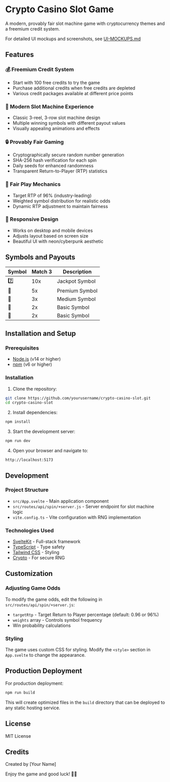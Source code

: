 # Crypto Casino Slot Game

A modern, provably fair slot machine game with cryptocurrency themes and a freemium credit system.

For detailed UI mockups and screenshots, see [UI-MOCKUPS.md](UI-MOCKUPS.md)

## Features

### 💰 Freemium Credit System
- Start with 100 free credits to try the game
- Purchase additional credits when free credits are depleted
- Various credit packages available at different price points

### 🎰 Modern Slot Machine Experience
- Classic 3-reel, 3-row slot machine design
- Multiple winning symbols with different payout values
- Visually appealing animations and effects

### 🔒 Provably Fair Gaming
- Cryptographically secure random number generation
- SHA-256 hash verification for each spin
- Daily seeds for enhanced randomness
- Transparent Return-to-Player (RTP) statistics

### 💯 Fair Play Mechanics
- Target RTP of 96% (industry-leading)
- Weighted symbol distribution for realistic odds
- Dynamic RTP adjustment to maintain fairness

### 📱 Responsive Design
- Works on desktop and mobile devices
- Adjusts layout based on screen size
- Beautiful UI with neon/cyberpunk aesthetic

## Symbols and Payouts

| Symbol | Match 3 | Description |
|--------|---------|-------------|
| 7️⃣      | 10x     | Jackpot Symbol |
| 💎      | 5x      | Premium Symbol |
| 🍒      | 3x      | Medium Symbol |
| 🍋      | 2x      | Basic Symbol |
| 🍊      | 2x      | Basic Symbol |

## Installation and Setup

### Prerequisites
- [Node.js](https://nodejs.org/) (v14 or higher)
- [npm](https://www.npmjs.com/) (v6 or higher)

### Installation

1. Clone the repository:
```bash
git clone https://github.com/yourusername/crypto-casino-slot.git
cd crypto-casino-slot
```

2. Install dependencies:
```bash
npm install
```

3. Start the development server:
```bash
npm run dev
```

4. Open your browser and navigate to:
```
http://localhost:5173
```

## Development

### Project Structure
- `src/App.svelte` - Main application component
- `src/routes/api/spin/+server.js` - Server endpoint for slot machine logic
- `vite.config.ts` - Vite configuration with RNG implementation

### Technologies Used
- [SvelteKit](https://kit.svelte.dev/) - Full-stack framework
- [TypeScript](https://www.typescriptlang.org/) - Type safety
- [Tailwind CSS](https://tailwindcss.com/) - Styling
- [Crypto](https://nodejs.org/api/crypto.html) - For secure RNG

## Customization

### Adjusting Game Odds
To modify the game odds, edit the following in `src/routes/api/spin/+server.js`:
- `targetRtp` - Target Return to Player percentage (default: 0.96 or 96%)
- `weights` array - Controls symbol frequency
- Win probability calculations

### Styling
The game uses custom CSS for styling. Modify the `<style>` section in `App.svelte` to change the appearance.

## Production Deployment

For production deployment:

```bash
npm run build
```

This will create optimized files in the `build` directory that can be deployed to any static hosting service.

## License

MIT License

## Credits

Created by [Your Name]

Enjoy the game and good luck! 🎰✨
